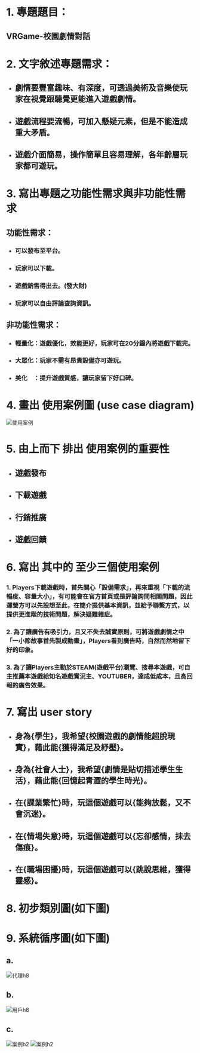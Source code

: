 # 1. 專題題目：
## VRGame-校園劇情對話

# 2. 文字敘述專題需求：
* ## 劇情要豐富趣味、有深度，可透過美術及音樂使玩家在視覺跟聽覺更能進入遊戲劇情。
* ## 遊戲流程要流暢，可加入懸疑元素，但是不能造成重大矛盾。
* ## 遊戲介面簡易，操作簡單且容易理解，各年齡層玩家都可遊玩。

# 3. 寫出專題之功能性需求與非功能性需求
 ## 功能性需求：
 * ### 可以發布至平台。
 * ### 玩家可以下載。
 * ### 遊戲銷售得出去。(發大財)
 * ### 玩家可以自由評論查詢資訊。
 
 ## 非功能性需求：
 * ### 輕量化：遊戲優化，效能更好，玩家可在20分鐘內將遊戲下載完。
 * ### 大眾化：玩家不需有昂貴設備亦可遊玩。
 * ### 美化　：提升遊戲質感，讓玩家留下好口碑。

# 4. 畫出 使用案例圖 (use case diagram)
![使用案例](20190926.png)

# 5. 由上而下 排出 使用案例的重要性
 * ## 遊戲發布
 * ## 下載遊戲
 * ## 行銷推廣
 * ## 遊戲回饋
# 6. 寫出 其中的 至少三個使用案例
###  1.  Players下載遊戲時，首先關心「設備需求」，再來重視「下載的流暢度、容量大小」，有可能會在官方首頁或是評論詢問相關問題，因此運營方可以先設想至此，在簡介提供基本資訊，並給予聯繫方式，以提供更進階的技術問題，解決疑難雜症。
###  2.  為了讓廣告有吸引力，且又不失去誠實原則，可將遊戲劇情之中「一小節故事首先製成動畫」，Players看到廣告時，自然而然地留下好的印象。
###  3.  為了讓Players主動於STEAM(遊戲平台)瀏覽、搜尋本遊戲，可自主推薦本遊戲給知名遊戲實況主、YOUTUBER，達成低成本，且高回報的廣告效果。
# 7. 寫出 user story 
 * ## 身為{學生}，我希望{校園遊戲的劇情能超脫現實}，藉此能{獲得滿足及紓壓}。
 * ## 身為{社會人士}，我希望{劇情是貼切描述學生生活}，藉此能{回憶起青澀的學生時光}。
 * ## 在{課業繁忙}時，玩這個遊戲可以{能夠放鬆，又不會沉迷}。
 * ## 在{情場失意}時，玩這個遊戲可以{忘卻感情，抹去傷痕}。
 * ## 在{職場困擾}時，玩這個遊戲可以{跳說思維，獲得靈感}。
# 8. 初步類別圖(如下圖) 
# 9. 系統循序圖(如下圖)
## a.
![代理h8](代理h8.png)
## b.
![用戶h8](2019_oo_9_類別圖&循序圖.png)
## c.
![案例h2](10675085714262.jpg)	
![案例h2](10675151719512.jpg)
